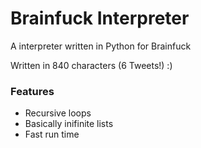 Brainfuck Interpreter
====================

A interpreter written in Python for Brainfuck

Written in 840 characters (6 Tweets!) :)

### Features
+ Recursive loops
+ Basically inifinite lists
+ Fast run time
